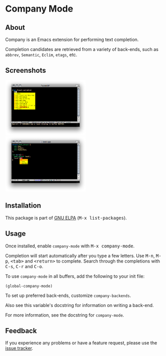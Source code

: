 Company Mode
====

About
----

Company is an Emacs extension for performing text completion.

Completion candidates are retrieved from a variety of back-ends, such as
`abbrev`, `Semantic`, `Eclim`, `etags`, etc.

Screenshots
----

[<img src="screenshots/company-elisp.png" alt="company-elisp" width="256"/>](screenshots/company-elisp.png)
[<img src="screenshots/company-cpp.png" alt="company-cpp" width="256"/>](screenshots/company-cpp.png)

Installation
----

This package is part of [GNU ELPA](http://elpa.gnu.org/) (<kbd>M-x
list-packages</kbd>).

Usage
----

Once installed, enable `company-mode` with <kbd>M-x company-mode</kbd>.

Completion will start automatically after you type a few letters. Use
<kbd>M-n</kbd>, <kbd>M-p</kbd>, <kbd>\<tab\></kbd> and <kbd>\<return\></kbd> to
complete. Search through the completions with <kbd>C-s</kbd>, <kbd>C-r</kbd> and
<kbd>C-o</kbd>.

To use `company-mode` in all buffers, add the following to your init file:

    (global-company-mode)

To set up preferred back-ends, customize `company-backends`.

Also see this variable's docstring for information on writing a back-end.

For more information, see the docstring for `company-mode`.

Feedback
----

If you experience any problems or have a feature request, please use the
[issue tracker](https://github.com/dgutov/company/issues).
